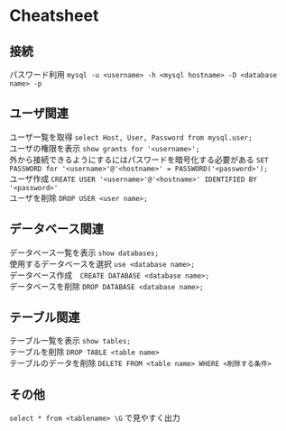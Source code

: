 # Cheatsheet  
## 接続  
パスワード利用 `mysql -u <username> -h <mysql hostname> -D <database name> -p`  
## ユーザ関連  
ユーザ一覧を取得 `select Host, User, Password from mysql.user;`  
ユーザの権限を表示 `show grants for '<username>';`  
外から接続できるようにするにはパスワードを暗号化する必要がある `SET PASSWORD for '<username>'@'<hostname>' = PASSWORD('<password>');`  
ユーザ作成 `CREATE USER '<username>'@'<hostname>' IDENTIFIED BY '<password>'`  
ユーザを削除 `DROP USER <user name>;`  
## データベース関連  
データベース一覧を表示 `show databases;`  
使用するデータベースを選択 `use <database name>;`  
データベース作成　`CREATE DATABASE <database name>;`  
データベースを削除 `DROP DATABASE <database name>;`  
## テーブル関連
テーブル一覧を表示 `show tables;`  
テーブルを削除 `DROP TABLE <table name>`  
テーブルのデータを削除 `DELETE FROM <table name> WHERE <削除する条件>`  
## その他  
`select * from <tablename> \G` で見やすく出力  
